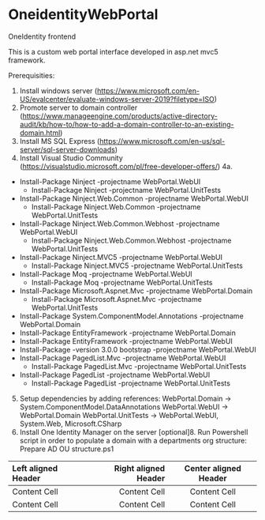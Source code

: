 # OneidentityWebPortal
OneIdentity frontend

This is a custom web portal interface developed in asp.net mvc5 framework.

Prerequisities:

1. Install windows server (https://www.microsoft.com/en-US/evalcenter/evaluate-windows-server-2019?filetype=ISO)
2. Promote server to domain controller (https://www.manageengine.com/products/active-directory-audit/kb/how-to/how-to-add-a-domain-controller-to-an-existing-domain.html)
3. Install MS SQL Express (https://www.microsoft.com/en-us/sql-server/sql-server-downloads)
4. Install Visual Studio Community (https://visualstudio.microsoft.com/pl/free-developer-offers/)
4a. 
* Install-Package Ninject -projectname WebPortal.WebUI
    * Install-Package Ninject -projectname WebPortal.UnitTests
* Install-Package Ninject.Web.Common -projectname WebPortal.WebUI
    * Install-Package Ninject.Web.Common -projectname WebPortal.UnitTests
* Install-Package Ninject.Web.Common.Webhost -projectname WebPortal.WebUI
    * Install-Package Ninject.Web.Common.Webhost -projectname WebPortal.UnitTests
* Install-Package Ninject.MVC5 -projectname WebPortal.WebUI
    * Install-Package Ninject.MVC5 -projectname WebPortal.UnitTests   
* Install-Package Moq -projectname WebPortal.WebUI
    * Install-Package Moq -projectname WebPortal.UnitTests   
* Install-Package Microsoft.Aspnet.Mvc -projectname WebPortal.Domain
    * Install-Package Microsoft.Aspnet.Mvc -projectname WebPortal.UnitTests   
* Install-Package System.ComponentModel.Annotations -projectname WebPortal.Domain
* Install-Package EntityFramework -projectname WebPortal.Domain
* Install-Package EntityFramework -projectname WebPortal.WebUI
* Install-Package -version 3.0.0 bootstrap -projectname WebPortal.WebUI
* Install-Package PagedList.Mvc -projectname WebPortal.WebUI
    * Install-Package PagedList.Mvc -projectname WebPortal.UnitTests   
* Install-Package PagedList -projectname WebPortal.WebUI
    * Install-Package PagedList -projectname WebPortal.UnitTests   
5. Setup dependencies by adding references:
WebPortal.Domain -> System.ComponentModel.DataAnnotations
WebPortal.WebUI -> WebPortal.Domain
WebPortal.UnitTests -> WebPortal.WebUI, System.Web, Microsoft.CSharp
7. Install One Identity Manager on the server
[optional]8. Run Powershell script in order to populate a domain with a departments org structure: Prepare AD OU structure.ps1

Left aligned Header | Right aligned Header | Center aligned Header
| :--- | ---: | :---:
Content Cell  | Content Cell | Content Cell
Content Cell  | Content Cell | Content Cell
